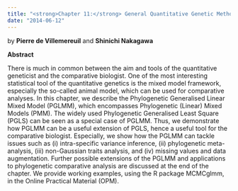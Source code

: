 ```yaml
---
title: "<strong>Chapter 11:</strong> General Quantitative Genetic Methods for Comparative Biology"
date: "2014-06-12"
---
```


by **Pierre de Villemereuil** and **Shinichi Nakagawa**

**Abstract**

There is much in common between the aim and tools of the quantitative geneticist and the comparative biologist. One of the most interesting statistical tool of the quantitative genetics is the mixed model framework, especially the so-called animal model, which can be used for comparative analyses. In this chapter, we describe the Phylogenetic Generalised Linear Mixed Model (PGLMM), which encompasses Phylogenetic (Linear) Mixed Models (PMM). The widely used Phylogenetic Generalised Least Square (PGLS) can be seen as a special case of PGLMM. Thus, we demonstrate how PGLMM can be a useful extension of PGLS, hence a useful tool for the comparative biologist. Especially, we show how the PGLMM can tackle issues such as (i) intra-specific variance inference, (ii) phylogenetic meta-analysis, (iii) non-Gaussian traits analysis, and (iv) missing values and data augmentation. Further possible extensions of the PGLMM and applications to phylogenetic comparative analysis are discussed at the end of the chapter. We provide working examples, using the R package MCMCglmm, in the Online Practical Material (OPM).
